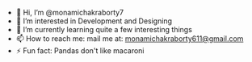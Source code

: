 - 👋 Hi, I’m @monamichakraborty7
- 👀 I’m interested in Development and Designing
- 🌱 I’m currently learning quite a few interesting things
- 📫 How to reach me: mail me at: monamichakraborty611@gmail.com
- ⚡ Fun fact: Pandas don't like macaroni

<!---
monamichakraborty7/monamichakraborty7 is a ✨ special ✨ repository because its `README.md` (this file) appears on your GitHub profile.
You can click the Preview link to take a look at your changes.
--->
